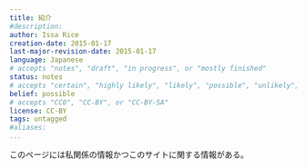 ```yaml
---
title: 紹介
#description: 
author: Issa Rice
creation-date: 2015-01-17
last-major-revision-date: 2015-01-17
language: Japanese
# accepts "notes", "draft", "in progress", or "mostly finished"
status: notes
# accepts "certain", "highly likely", "likely", "possible", "unlikely", "highly unlikely", "remote", "impossible", "log", "emotional", or "fiction"
belief: possible
# accepts "CC0", "CC-BY", or "CC-BY-SA"
license: CC-BY
tags: untagged
#aliases: 
...
```


このページには私関係の情報かつこのサイトに関する情報がある｡
